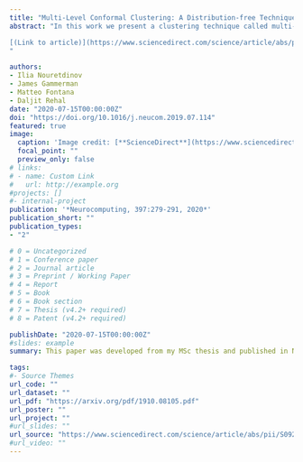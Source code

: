 ```yaml
---
title: "Multi-Level Conformal Clustering: A Distribution-free Technique for Clustering and Anomaly Detection"
abstract: "In this work we present a clustering technique called multi-level conformal clustering (MLCC). The technique is hierarchical in nature because it can be performed at multiple significance levels which yields greater insight into the data than...

[(Link to article)](https://www.sciencedirect.com/science/article/abs/pii/S0925231219316169)  \n
"

authors:
- Ilia Nouretdinov
- James Gammerman
- Matteo Fontana
- Daljit Rehal
date: "2020-07-15T00:00:00Z"
doi: "https://doi.org/10.1016/j.neucom.2019.07.114"
featured: true
image:
  caption: 'Image credit: [**ScienceDirect**](https://www.sciencedirect.com/)'
  focal_point: ""
  preview_only: false
# links:
# - name: Custom Link
#   url: http://example.org
#projects: []
#- internal-project
publication: '*Neurocomputing, 397:279-291, 2020*'
publication_short: ""
publication_types:
- "2"

# 0 = Uncategorized
# 1 = Conference paper
# 2 = Journal article
# 3 = Preprint / Working Paper
# 4 = Report
# 5 = Book
# 6 = Book section
# 7 = Thesis (v4.2+ required)
# 8 = Patent (v4.2+ required)

publishDate: "2020-07-15T00:00:00Z"
#slides: example
summary: This paper was developed from my MSc thesis and published in Neurocomputing (volume 397). It introduces a novel clustering technique which also incorporates anomaly detection.

tags:
#- Source Themes
url_code: ""
url_dataset: ""
url_pdf: "https://arxiv.org/pdf/1910.08105.pdf"
url_poster: ""
url_project: ""
#url_slides: ""
url_source: "https://www.sciencedirect.com/science/article/abs/pii/S0925231219316169"
#url_video: ""
---
```


